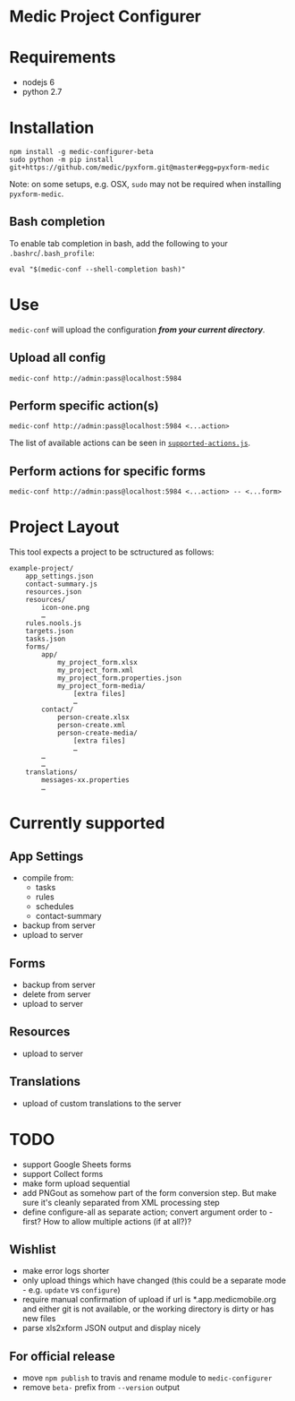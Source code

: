 Medic Project Configurer
========================

# Requirements

* nodejs 6
* python 2.7


# Installation

	npm install -g medic-configurer-beta
	sudo python -m pip install git+https://github.com/medic/pyxform.git@master#egg=pyxform-medic

Note: on some setups, e.g. OSX, `sudo` may not be required when installing `pyxform-medic`.

## Bash completion

To enable tab completion in bash, add the following to your `.bashrc`/`.bash_profile`:

	eval "$(medic-conf --shell-completion bash)"

# Use

`medic-conf` will upload the configuration **_from your current directory_**.

## Upload all config

	medic-conf http://admin:pass@localhost:5984

## Perform specific action(s)

	medic-conf http://admin:pass@localhost:5984 <...action>

The list of available actions can be seen in [`supported-actions.js`](https://github.com/alxndrsn/medic-configurer/blob/master/src/cli/supported-actions.js).

## Perform actions for specific forms

	medic-conf http://admin:pass@localhost:5984 <...action> -- <...form>

# Project Layout

This tool expects a project to be sctructured as follows:

	example-project/
		app_settings.json
		contact-summary.js
		resources.json
		resources/
			icon-one.png
			…
		rules.nools.js
		targets.json
		tasks.json
		forms/
			app/
				my_project_form.xlsx
				my_project_form.xml
				my_project_form.properties.json
				my_project_form-media/
					[extra files]
					…
			contact/
				person-create.xlsx
				person-create.xml
				person-create-media/
					[extra files]
					…
			…
			…
		translations/
			messages-xx.properties
			…


# Currently supported

## App Settings

* compile from:
  - tasks
  - rules
  - schedules
  - contact-summary
* backup from server
* upload to server

## Forms

* backup from server
* delete from server
* upload to server

## Resources

* upload to server

## Translations

* upload of custom translations to the server

# TODO

* support Google Sheets forms
* support Collect forms
* make form upload sequential
* add PNGout as somehow part of the form conversion step.  But make sure it's cleanly separated from XML processing step
* define configure-all as separate action; convert argument order to <action>-first?  How to allow multiple actions (if at all?)?

## Wishlist

* make error logs shorter
* only upload things which have changed (this could be a separate mode - e.g. `update` vs `configure`)
* require manual confirmation of upload if url is *.app.medicmobile.org and either git is not available, or the working directory is dirty or has new files
* parse xls2xform JSON output and display nicely

## For official release

* move `npm publish` to travis and rename module to `medic-configurer`
* remove `beta-` prefix from `--version` output
